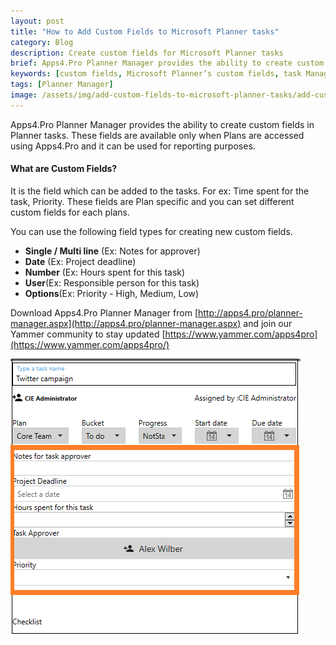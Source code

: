 ```yaml
---
layout: post
title: "How to Add Custom Fields to Microsoft Planner tasks"
category: Blog
description: Create custom fields for Microsoft Planner tasks
brief: Apps4.Pro Planner Manager provides the ability to create custom fields in Planner tasks.
keywords: [custom fields, Microsoft Planner’s custom fields, task Manager fields , Apps4.Pro Planner Manager, office 365 Planner task manager]
tags: [Planner Manager]
image: /assets/img/add-custom-fields-to-microsoft-planner-tasks/add-custom-fields-header.png
---
```


Apps4.Pro Planner Manager provides the ability to create custom fields
in Planner tasks. These fields are available only when Plans are
accessed using Apps4.Pro and it can be used for reporting purposes.


#### What are Custom Fields? 

It is the field which can be added to the tasks. For ex: Time spent for
the task, Priority. These fields are Plan specific and you can set
different custom fields for each plans.

You can use the following field types for creating new custom fields.

-   **Single / Multi line** (Ex: Notes for approver)
-   **Date** (Ex: Project deadline)
-   **Number** (Ex: Hours spent for this task)
-   **User**(Ex: Responsible person for this task)
-   **Options**(Ex: Priority - High, Medium, Low)

Download Apps4.Pro Planner Manager from
[http://apps4.pro/planner-manager.aspx](http://apps4.pro/planner-manager.aspx)
and join our Yammer community to stay updated
[https://www.yammer.com/apps4pro](https://www.yammer.com/apps4pro/)

![](/assets/img/add-custom-fields-to-microsoft-planner-tasks/custom-fields-in-tasks.png)
